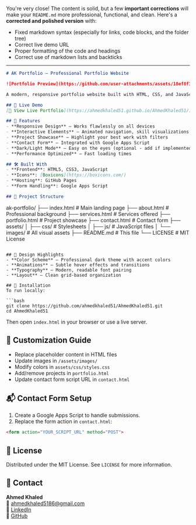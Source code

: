 You're very close! The content is solid, but a few **important corrections** will make your `README.md` more professional, functional, and clean. Here's a **corrected and polished version** with:

- Fixed markdown syntax (especially for links, code blocks, and the folder tree)
- Correct live demo URL
- Proper formatting of the code and headings
- Correct use of markdown lists and backticks

---

```markdown
# AK Portfolio – Professional Portfolio Website

![Portfolio Preview](https://github.com/user-attachments/assets/18ef8f1e-a1c8-43b9-b228-67b581c8f050)

A modern, responsive portfolio website built with HTML, CSS, and JavaScript to showcase my professional work, skills, and experience.

## 🌟 Live Demo
[🔗 View Live Portfolio](https://ahmedkhaled51.github.io/AhmedKhaled51/)

## 🚀 Features
- **Responsive Design** – Works flawlessly on all devices
- **Interactive Elements** – Animated navigation, skill visualizations
- **Project Showcase** – Highlight your best work with filters
- **Contact Form** – Integrated with Google Apps Script
- **Dark/Light Mode** – Easy on the eyes (optional - add if implemented)
- **Performance Optimized** – Fast loading times

## 🛠️ Built With
- **Frontend**: HTML5, CSS3, JavaScript
- **Icons**: [Boxicons](https://boxicons.com/)
- **Hosting**: GitHub Pages
- **Form Handling**: Google Apps Script

## 📂 Project Structure
```
ak-portfolio/
├── index.html         # Main landing page
├── about.html         # Professional background
├── services.html      # Services offered
├── portfolio.html     # Project showcase
├── contact.html       # Contact form
├── assets/
│   ├── css/           # Stylesheets
│   ├── js/            # JavaScript files
│   └── images/        # All visual assets
├── README.md          # This file
└── LICENSE            # MIT License
```

## 🎨 Design Highlights
- **Color Scheme** – Professional dark theme with accent colors
- **Animations** – Subtle hover effects and transitions
- **Typography** – Modern, readable font pairing
- **Layout** – Clean grid-based organization

## 🔧 Installation
To run locally:

```bash
git clone https://github.com/ahmedkhaled51/AhmedKhaled51.git
cd AhmedKhaled51
```

Then open `index.html` in your browser or use a live server.

## 📝 Customization Guide
- Replace placeholder content in HTML files
- Update images in `/assets/images/`
- Modify colors in `assets/css/styles.css`
- Add/remove projects in `portfolio.html`
- Update contact form script URL in `contact.html`

## 📬 Contact Form Setup
1. Create a Google Apps Script to handle submissions.
2. Replace the form action in `contact.html`:

```html
<form action="YOUR_SCRIPT_URL" method="POST">
```

## 📜 License
Distributed under the MIT License. See `LICENSE` for more information.

## 📧 Contact
**Ahmed Khaled**  
📧 [ahmedkhaled5186@gmail.com](mailto:ahmedkhaled5186@gmail.com)  
🔗 [LinkedIn](https://www.linkedin.com/in/ahmedkhaled04/)  
🐙 [GitHub](https://github.com/Ahmedkhaled51)
```

